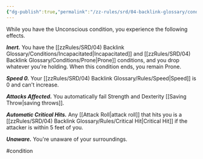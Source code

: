 ```yaml
---
{"dg-publish":true,"permalink":"/zz-rules/srd/04-backlink-glossary/conditions/unconscious/"}
---
```


While you have the Unconscious condition, you experience the following effects.

***Inert.*** You have the [[zzRules/SRD/04) Backlink Glossary/Conditions/Incapacitated\|Incapacitated]] and [[zzRules/SRD/04) Backlink Glossary/Conditions/Prone\|Prone]] conditions, and you drop whatever you're holding. When this condition ends, you remain Prone.

***Speed 0.*** Your [[zzRules/SRD/04) Backlink Glossary/Rules/Speed\|Speed]] is 0 and can't increase.

***Attacks Affected.*** You automatically fail Strength and Dexterity [[Saving Throw\|saving throws]].

***Automatic Critical Hits.*** Any [[Attack Roll\|attack roll]] that hits you is a [[zzRules/SRD/04) Backlink Glossary/Rules/Critical Hit\|Critical Hit]] if the attacker is within 5 feet of you.

***Unaware.*** You're unaware of your surroundings.

#condition